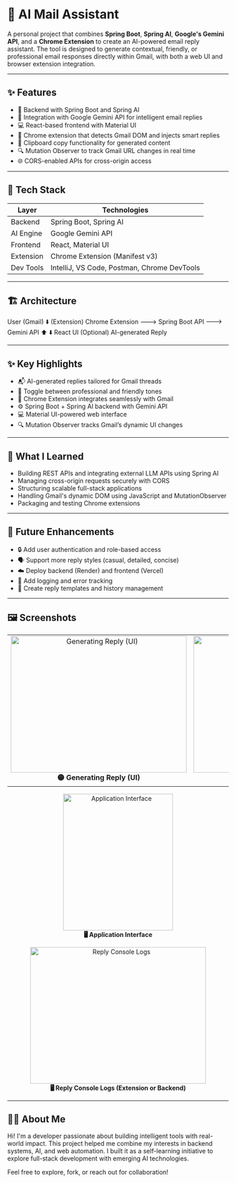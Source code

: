 # 📧 AI Mail Assistant

A personal project that combines **Spring Boot**, **Spring AI**, **Google's Gemini API**, and a **Chrome Extension** to create an AI-powered email reply assistant. The tool is designed to generate contextual, friendly, or professional email responses directly within Gmail, with both a web UI and browser extension integration.

---

## ✨ Features

- 🔐 Backend with Spring Boot and Spring AI
- 📡 Integration with Google Gemini API for intelligent email replies
- 💻 React-based frontend with Material UI
- 🧩 Chrome extension that detects Gmail DOM and injects smart replies
- 🧠 Clipboard copy functionality for generated content
- 🔍 Mutation Observer to track Gmail URL changes in real time
- 🌐 CORS-enabled APIs for cross-origin access

---

## 🧰 Tech Stack

| Layer        | Technologies                        |
|--------------|-------------------------------------|
| Backend      | Spring Boot, Spring AI              |
| AI Engine    | Google Gemini API                   |
| Frontend     | React, Material UI                  |
| Extension    | Chrome Extension (Manifest v3)      |
| Dev Tools    | IntelliJ, VS Code, Postman, Chrome DevTools |

---

## 🏗️ Architecture

User (Gmail) 
   ⬇️ (Extension)
Chrome Extension ———> Spring Boot API ———> Gemini API
        ⬆️                            ⬇️
     React UI (Optional)         AI-generated Reply

---

## ✨ Key Highlights

- 📬 AI-generated replies tailored for Gmail threads
- 🧠 Toggle between professional and friendly tones
- 🧩 Chrome Extension integrates seamlessly with Gmail
- ⚙️ Spring Boot + Spring AI backend with Gemini API
- 💻 Material UI-powered web interface
- 🔍 Mutation Observer tracks Gmail’s dynamic UI changes

---

## 🧠 What I Learned

- Building REST APIs and integrating external LLM APIs using Spring AI
- Managing cross-origin requests securely with CORS
- Structuring scalable full-stack applications
- Handling Gmail's dynamic DOM using JavaScript and MutationObserver
- Packaging and testing Chrome extensions

---

## 🚧 Future Enhancements

- 🔒 Add user authentication and role-based access
- 🗣️ Support more reply styles (casual, detailed, concise)
- ☁️ Deploy backend (Render) and frontend (Vercel)
- 📝 Add logging and error tracking
- 📜 Create reply templates and history management

---

## 🖼️ Screenshots

<table>
  <tr>
    <td align="center">
      <img width="400" height="310" alt="Generating Reply (UI)" src="https://github.com/user-attachments/assets/448b2ba9-442c-48ab-b37a-70ba9a7331a6" />
      <br><strong>🟡 Generating Reply (UI)</strong>
    </td>
    <td align="center">
      <img width="400" height="310" alt="AI Reply Interface" src="https://github.com/user-attachments/assets/8d8de2c6-4fc1-4a25-9b93-75ffaafb4300" />
      <br><strong>🟢 AI Reply Interface</strong>
    </td>
  </tr>
</table>

<p align="center">
  <img width="250" height="310" alt="Application Interface" src="https://github.com/user-attachments/assets/05a832d0-04b0-427c-937e-cb76ed82a274" />
  <br><strong>🖥️ Application Interface</strong>
</p>

<p align="center">
  <img width="400" height="310" alt="Reply Console Logs" src="https://github.com/user-attachments/assets/8ffd74f2-685b-42ad-a6bd-beb57437a18b" />
  <br><strong>🖥️ Reply Console Logs (Extension or Backend)</strong>
</p>

---

## 🙋‍♀️ About Me
Hi! I'm a developer passionate about building intelligent tools with real-world impact. This project helped me combine my interests in backend systems, AI, and web automation. I built it as a self-learning initiative to explore full-stack development with emerging AI technologies.

Feel free to explore, fork, or reach out for collaboration!

